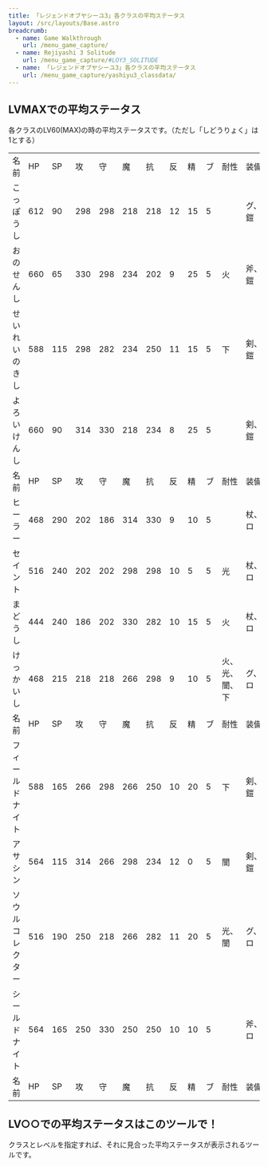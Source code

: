 ```yaml
---
title: 「レジェンドオブヤシーユ3」各クラスの平均ステータス
layout: /src/layouts/Base.astro
breadcrumb:
  - name: Game Walkthrough
    url: /menu_game_capture/
  - name: Rejiyashi 3 Solitude
    url: /menu_game_capture/#LOY3_SOLITUDE
  - name: 「レジェンドオブヤシーユ3」各クラスの平均ステータス
    url: /menu_game_capture/yashiyu3_classdata/
---
```


## LVMAXでの平均ステータス

各クラスのLV60(MAX)の時の平均ステータスです。（ただし「しどうりょく」は1とする）

|   |   |   |   |   |   |   |   |   |   |   |   |   |   |   |   |   |   |   |   |   |
|---|---|---|---|---|---|---|---|---|---|---|---|---|---|---|---|---|---|---|---|---|
|名前|HP|SP|攻|守|魔|抗|反|精|ブ|耐性|装備|武|火|光|闇|回|異|補|時|場|
|こっぽうし|612|90|298|298|218|218|12|15|5||グ、鎧|10|||||||||
|おのせんし|660|65|330|298|234|202|9|25|5|火|斧、鎧|3|5||||||||
|せいれいのきし|588|115|298|282|234|250|11|15|5|下|剣、鎧|5||||||2|2||
|よろいけんし|660|90|314|330|218|234|8|25|5||剣、鎧|7||||||||3|
|名前|HP|SP|攻|守|魔|抗|反|精|ブ|耐性|装備|武|火|光|闇|回|異|補|時|場|
|ヒーラー|468|290|202|186|314|330|9|10|5||杖、ロ|||2||10||8|||
|セイント|516|240|202|202|298|298|10|5|5|光|杖、ロ|||10||7||3|||
|まどうし|444|240|186|202|330|282|10|15|5|火|杖、ロ||10|5|7||3||3|3|
|けっかいし|468|215|218|218|266|298|9|10|5|火、光、闇、下|グ、ロ|||2|3|3|5|6|6|6|
|名前|HP|SP|攻|守|魔|抗|反|精|ブ|耐性|装備|武|火|光|闇|回|異|補|時|場|
|フィールドナイト|588|165|266|298|266|250|10|20|5|下|剣、鎧||7||||||5|10|
|アサシン|564|115|314|266|298|234|12|0|5|闇|剣、鎧|5|||10||7||||
|ソウルコレクター|516|190|250|218|266|282|11|20|5|光、闇|グ、ロ|||4|4|5|||10||
|シールドナイト|564|165|250|330|250|250|10|10|5||斧、ロ||2|||3|10|10||3|
|名前|HP|SP|攻|守|魔|抗|反|精|ブ|耐性|装備|武|火|光|闇|回|異|補|時|場|

  

## LV○○での平均ステータスはこのツールで！

クラスとレベルを指定すれば、それに見合った平均ステータスが表示されるツールです。

<!-- TODO: widget -->